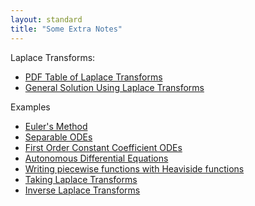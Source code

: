 ```yaml
---
layout: standard
title: "Some Extra Notes"
---
```


Laplace Transforms:

- [PDF Table of Laplace Transforms](LaplaceTransforms/Laplace.Transform.Table.pdf)
- [General Solution Using Laplace Transforms](LaplaceTransforms/genSoln.md)

Examples

- [Euler's Method](/FirstOrder/EulersMethod.md)
- [Separable ODEs](/FirstOrder/Separable.md)
- [First Order Constant Coefficient ODEs](/FirstOrder/FirstOrderConstant.md)
- [Autonomous Differential Equations](/FirstOrder/Autonomous.md)
- [Writing piecewise functions with Heaviside functions](LaplaceTransforms/stepExamples.md)
- [Taking Laplace Transforms](LaplaceTransforms/forwardExamples)
- [Inverse Laplace Transforms](LaplaceTransforms/inverseExamples.md)

